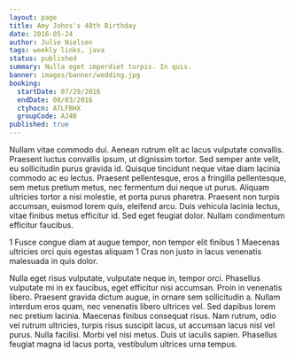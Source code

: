 ```yaml
---
layout: page
title: Amy Johns's 48th Birthday
date: 2016-05-24
author: Julie Nielsen
tags: weekly links, java
status: published
summary: Nulla eget imperdiet turpis. In quis.
banner: images/banner/wedding.jpg
booking:
  startDate: 07/29/2016
  endDate: 08/03/2016
  ctyhocn: ATLFBHX
  groupCode: AJ4B
published: true
---
```

Nullam vitae commodo dui. Aenean rutrum elit ac lacus vulputate convallis. Praesent luctus convallis ipsum, ut dignissim tortor. Sed semper ante velit, eu sollicitudin purus gravida id. Quisque tincidunt neque vitae diam lacinia commodo ac eu lectus. Praesent pellentesque, eros a fringilla pellentesque, sem metus pretium metus, nec fermentum dui neque ut purus. Aliquam ultricies tortor a nisi molestie, et porta purus pharetra. Praesent non turpis accumsan, euismod lorem quis, eleifend arcu. Duis vehicula lacinia lectus, vitae finibus metus efficitur id. Sed eget feugiat dolor. Nullam condimentum efficitur faucibus.

1 Fusce congue diam at augue tempor, non tempor elit finibus
1 Maecenas ultricies orci quis egestas aliquam
1 Cras non justo in lacus venenatis malesuada in quis dolor.

Nulla eget risus vulputate, vulputate neque in, tempor orci. Phasellus vulputate mi in ex faucibus, eget efficitur nisi accumsan. Proin in venenatis libero. Praesent gravida dictum augue, in ornare sem sollicitudin a. Nullam interdum eros quam, nec venenatis libero ultrices vel. Sed dapibus lorem nec pretium lacinia. Maecenas finibus consequat risus. Nam rutrum, odio vel rutrum ultricies, turpis risus suscipit lacus, ut accumsan lacus nisl vel purus. Nulla facilisi. Morbi vel nisi metus. Duis ut iaculis sapien. Phasellus feugiat magna id lacus porta, vestibulum ultrices urna tempus.
